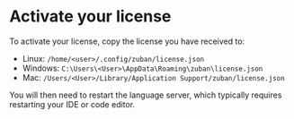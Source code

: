 # Activate your license

To activate your license, copy the license you have received to:

- Linux: `/home/<user>/.config/zuban/license.json`
- Windows: `C:\Users\<User>\AppData\Roaming\zuban\license.json`
- Mac: `/Users/<User>/Library/Application Support/zuban/license.json`

You will then need to restart the language server, which typically requires
restarting your IDE or code editor.
